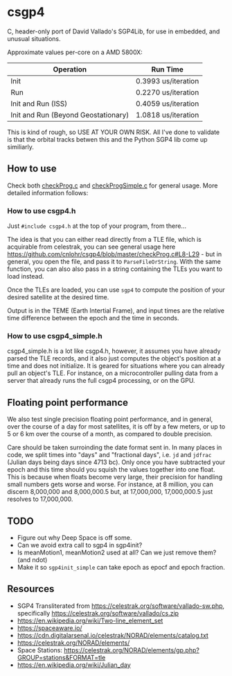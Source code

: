 # csgp4

C, header-only port of David Vallado's SGP4Lib, for use in embedded, and unusual situations.

Approximate values per-core on a AMD 5800X:

| Operation | Run Time |
| --- | --- |
| Init | 0.3993 us/iteration |
| Run |  0.2270 us/iteration |
| Init and Run (ISS) | 0.4059 us/iteration |
| Init and Run (Beyond Geostationary) | 1.0818 us/iteration |

This is kind of rough, so USE AT YOUR OWN RISK. All I've done to validate is that the orbital tracks betwen this and the Python SGP4 lib come up similiarly.

## How to use

Check both [checkProg.c](https://github.com/cnlohr/csgp4/blob/master/checkProg.c) and [checkProgSimple.c](https://github.com/cnlohr/csgp4/blob/master/checkProgSimple.c) for general usage. More detailed information follows:

### How to use csgp4.h

Just `#include csgp4.h` at the top of your program, from there... 

The idea is that you can either read directly from a TLE file, which is acquirable from celestrak, you can see general usage here https://github.com/cnlohr/csgp4/blob/master/checkProg.c#L8-L29 - but in general, you open the file, and pass it to `ParseFileOrString`.  With the same function, you can also also pass in a string containing the TLEs you want to load instead.

Once the TLEs are loaded, you can use `sgp4` to compute the position of your desired satellite at the desired time.

Output is in the TEME (Earth Intertial Frame), and input times are the relative time difference between the epoch and the time in seconds.

### How to use csgp4_simple.h

csgp4_simple.h is a lot like csgp4.h, however, it assumes you have already parsed the TLE records, and it also just computes the object's position at a time and does not initialize.  It is geared for situations where you can already pull an object's TLE.  For instance, on a microcontroller pulling data from a server that already runs the full csgp4 processing, or on the GPU.

## Floating point performance

We also test single precision floating point performance, and in general, over the course of a day for most satellites, it is off by a few meters, or up to 5 or 6 km over the course of a month, as compared to double precision.

Care should be taken surroinding the date format sent in.  In many places in code, we split times into "days" and "fractional days", i.e. `jd` and `jdfrac` (Julian days being days since 4713 bc).  Only once you have subtracted your epoch and this time should you squish the values together into one float.  This is because when floats become very large, their precision for handling small numbers gets worse and worse.  For instance, at 8 million, you can discern 8,000,000 and 8,000,000.5 but, at 17,000,000, 17,000,000.5 just resolves to 17,000,000.

## TODO
 * Figure out why Deep Space is off some.
 * Can we avoid extra call to sgp4 in sgp4init?
 * Is meanMotion1, meanMotion2 used at all?  Can we just remove them?  (and ndot)
 * Make it so `sgp4init_simple` can take epoch as epocf and epoch fraction.


## Resources

 * SGP4 Transliterated from https://celestrak.org/software/vallado-sw.php, specifically https://celestrak.org/software/vallado/cs.zip
 * https://en.wikipedia.org/wiki/Two-line_element_set
 * https://spaceaware.io/
 * https://cdn.digitalarsenal.io/celestrak/NORAD/elements/catalog.txt
 * https://celestrak.org/NORAD/elements/
 * Space Stations: https://celestrak.org/NORAD/elements/gp.php?GROUP=stations&FORMAT=tle
 *  https://en.wikipedia.org/wiki/Julian_day

